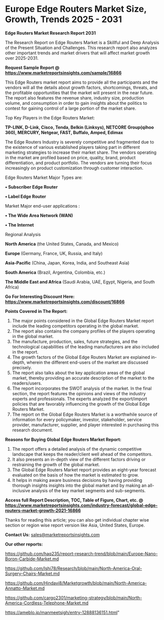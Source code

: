 # Europe Edge Routers Market Size, Growth, Trends 2025 - 2031

<strong>Edge Routers Market Research Report 2031</strong>

The Research Report on Edge Routers Market is a Skillful and Deep Analysis of the Present Situation and Challenges. This research report also analyzes other important trends and market drivers that will affect market growth over 2025-2031.

<strong>Request Sample Report @ <a href=https://www.marketreportsinsights.com/sample/16866>https://www.marketreportsinsights.com/sample/16866</a></strong>

This Edge Routers market report aims to provide all the participants and the vendors will all the details about growth factors, shortcomings, threats, and the profitable opportunities that the market will present in the near future. The report also features the revenue share, industry size, production volume, and consumption in order to gain insights about the politics to contest for gaining control of a large portion of the market share.

Top Key Players in the Edge Routers Market:

<strong>TP-LINK, D-Link, Cisco, Tenda, Belkin (Linksys), NETCORE Group(qihoo 360), MERCURY, Netgear, FAST, Buffalo, Amped, Edimax</strong>

The Edge Routers Industry is severely competitive and fragmented due to the existence of various established players taking part in different marketing strategies to increase their market share. The vendors operating in the market are profiled based on price, quality, brand, product differentiation, and product portfolio. The vendors are turning their focus increasingly on product customization through customer interaction.

Edge Routers Market Major Types are:

<strong>• Subscriber Edge Router

• Label Edge Router</strong>

Market Major end-user applications :

<strong>• The Wide Area Network (WAN)

• The Internet</strong>

Regional Analysis

</u><strong><b>North America</b></strong> (the United States, Canada, and Mexico)

<strong><b>Europe </b></strong>(Germany, France, UK, Russia, and Italy)

<strong><b>Asia-Pacific</b></strong> (China, Japan, Korea, India, and Southeast Asia)

<strong><b>South America</b></strong> (Brazil, Argentina, Colombia, etc.)

<strong><b>The Middle East and Africa</b></strong> (Saudi Arabia, UAE, Egypt, Nigeria, and South Africa)

<strong>Go For Interesting Discount Here: <a href=https://www.marketreportsinsights.com/discount/16866>https://www.marketreportsinsights.com/discount/16866</a></strong>

<strong>Points Covered in The Report:</strong>
<ol>
  <li>The major points considered in the Global Edge Routers Market report include the leading competitors operating in the global market.</li>
  <li>The report also contains the company profiles of the players operating in the global market.</li>
  <li>The manufacture, production, sales, future strategies, and the technological capabilities of the leading manufacturers are also included in the report.</li>
  <li>The growth factors of the Global Edge Routers Market are explained in-depth, wherein the different end-users of the market are discussed precisely.</li>
  <li>The report also talks about the key application areas of the global market, thereby providing an accurate description of the market to the readers/users.</li>
  <li>The report incorporates the SWOT analysis of the market. In the final section, the report features the opinions and views of the industry experts and professionals. The experts analyzed the export/import policies that are favorably influencing the growth of the Global Edge Routers Market.</li>
  <li>The report on the Global Edge Routers Market is a worthwhile source of information for every policymaker, investor, stakeholder, service provider, manufacturer, supplier, and player interested in purchasing this research document.</li>
</ol>
<strong>Reasons for Buying Global Edge Routers Market Report:</strong>

<ol>
  <li>The report offers a detailed analysis of the dynamic competitive landscape that keeps the reader/client well ahead of the competitors.</li>
  <li>It also presents an in-depth view of the different factors driving or restraining the growth of the global market.</li>
  <li>The Global Edge Routers Market report provides an eight-year forecast evaluated on the basis of how the market is estimated to grow.</li>
  <li>It helps in making aware business decisions by having providing thorough insights insights into the global market and by making an all-inclusive analysis of the key market segments and sub-segments.</li>
</ol>
<strong>Access full Report Description, TOC, Table of Figure, Chart, etc. @ <a href=https://www.marketreportsinsights.com/industry-forecast/global-edge-routers-market-growth-2021-16866>https://www.marketreportsinsights.com/industry-forecast/global-edge-routers-market-growth-2021-16866</a></strong>


Thanks for reading this article; you can also get individual chapter wise section or region wise report version like Asia, United States, Europe.

<strong>Contact Us:</strong>
sales@marketreportsinsights.com

<strong>Our other reports:</strong>

<a href=https://github.com/haq235/report-research-trend/blob/main/Europe-Nano-Boron-Carbide-Market.md>https://github.com/haq235/report-research-trend/blob/main/Europe-Nano-Boron-Carbide-Market.md</a>

<a href=https://github.com/Ishi78/Research/blob/main/North-America-Oral-Surgery-Chairs-Market.md>https://github.com/Ishi78/Research/blob/main/North-America-Oral-Surgery-Chairs-Market.md</a>

<a href=https://github.com/Hindavi8/Marketgrowth/blob/main/North-America-Annatto-Market.md>https://github.com/Hindavi8/Marketgrowth/blob/main/North-America-Annatto-Market.md</a>

<a href=https://github.com/cargo2301/marketing-strategy/blob/main/North-America-Cordless-Telephone-Market.md>https://github.com/cargo2301/marketing-strategy/blob/main/North-America-Cordless-Telephone-Market.md</a>

<a href=https://ameblo.jp/manmeetsigh/entry-12888136151.html>https://ameblo.jp/manmeetsigh/entry-12888136151.html</a>"
